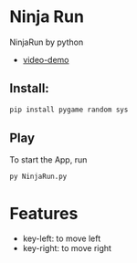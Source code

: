 # Ninja Run
NinjaRun by python
- [video-demo](https://youtu.be/JuMG2wZk6-Q?si=nWExLzG74RIek9Lt)
## Install: 
```bash
pip install pygame random sys
```
## Play
To start the App, run
```bash
py NinjaRun.py
```
# Features
- key-left: to move left
- key-right: to move right
